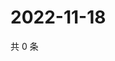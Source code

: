 # 2022-11-18

共 0 条

<!-- BEGIN WEIBO -->
<!-- 最后更新时间 Fri Nov 18 2022 06:16:03 GMT+0800 (China Standard Time) -->

<!-- END WEIBO -->
